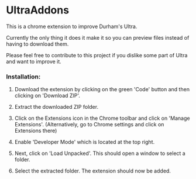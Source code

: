 # UltraAddons

This is a chrome extension to improve Durham's Ultra.

Currently the only thing it does it make it so you can preview files instead of having to download them.

Please feel free to contribute to this project if you dislike some part of Ultra and want to improve it.

### Installation:
1. Download the extension by clicking on the green 'Code' button and then clicking on 'Download ZIP'.
2. Extract the downloaded ZIP folder.
3. Click on the Extensions icon in the Chrome toolbar and click on 'Manage Extensions'.
  (Alternatively, go to Chrome settings and click on Extensions there)
  
4. Enable 'Developer Mode' which is located at the top right.
5. Next, click on 'Load Unpacked'. This should open a window to select a folder.
6. Select the extracted folder. The extension should now be added.
